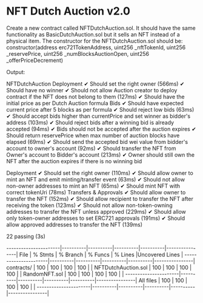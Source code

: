 # NFT Dutch Auction v2.0

Create a new contract called NFTDutchAuction.sol. It should have the same functionality as BasicDutchAuction.sol but it sells an NFT instead of a physical item. The constructor for the NFTDutchAuction.sol should be:
constructor(address erc721TokenAddress, uint256 \_nftTokenId, uint256 \_reservePrice, uint256 \_numBlocksAuctionOpen, uint256 \_offerPriceDecrement)

Output:

NFTDutchAuction
Deployment
✔ Should set the right owner (566ms)
✔ Should have no winner
✔ Should not allow Auction creator to deploy contract if the NFT does not belong to them (127ms)
✔ Should have the initial price as per Dutch Auction formula
Bids
✔ Should have expected current price after 5 blocks as per formula
✔ Should reject low bids (63ms)
✔ Should accept bids higher than currentPrice and set winner as bidder's address (103ms)
✔ Should reject bids after a winning bid is already accepted (94ms)
✔ Bids should not be accepted after the auction expires
✔ Should return reservePrice when max number of auction blocks have elapsed (69ms)
✔ Should send the accepted bid wei value from bidder's account to owner's account (92ms)
✔ Should transfer the NFT from Owner's account to Bidder's account (213ms)
✔ Owner should still own the NFT after the auction expires if there is no winning bid

Deployment
✔ Should set the right owner (110ms)
✔ Should allow owner to mint an NFT and emit minting/transfer event (63ms)
✔ Should not allow non-owner addresses to mint an NFT (65ms)
✔ Should mint NFT with correct tokenUri (78ms)
Transfers & Approvals
✔ Should allow owner to transfer the NFT (152ms)
✔ Should allow recipient to transfer the NFT after receiving the token (123ms)
✔ Should not allow non-token-owning addresses to transfer the NFT unless approved (229ms)
✔ Should allow only token-owner addresses to set ERC721 approvals (191ms)
✔ Should allow approved addresses to transfer the NFT (139ms)



  22 passing (3s)

----------------------|----------|----------|----------|----------|----------------|
File                  |  % Stmts | % Branch |  % Funcs |  % Lines |Uncovered Lines |
----------------------|----------|----------|----------|----------|----------------|
 contracts/           |      100 |      100 |      100 |      100 |                |
  NFTDutchAuction.sol |      100 |      100 |      100 |      100 |                |
  RandomNFT.sol       |      100 |      100 |      100 |      100 |                |
----------------------|----------|----------|----------|----------|----------------|
All files             |      100 |      100 |      100 |      100 |                |
----------------------|----------|----------|----------|----------|----------------|
